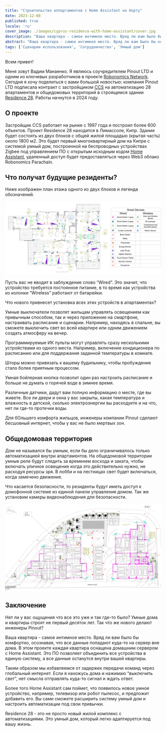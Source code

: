 ```yaml
---
title: "Строительство аппартаментов с Home Assistant на борту"
date: 2023-12-08
published: true
locale: 'ru'
cover_image: ./images/cyprus-residence-with-home-assistant/cover.jpg
description: "Ваша квартира - самое интимное место. Вряд ли вам было бы комфортно, осознавая, что все данные попадают куда-то на сервер вне дома. В этом проекте каждая квартира оснащена домашним сервером с Home Assistant."
abstract: "Ваша квартира - самое интимное место. Вряд ли вам было бы комфортно, осознавая, что все данные попадают куда-то на сервер вне дома. В этом проекте каждая квартира оснащена домашним сервером с Home Assistant."
tags: ['Сценарии использования', 'Сотрудничество', 'Умный дом']
---
```


Всем привет!

Меня зовут Вадим Манаенко. Я являюсь соучредителем Pinout LTD и одним из ключевых разработчиков в проекте [Robonomics Network](https://robonomics.network/). Сегодня я хочу поделиться с вами большой новостью: компания Pinout LTD подписала контракт с застройщиком [CCS](https://www.stylianidesgroup.com/) на автоматизацию 28 апартаментов и общедомовых территорий в строящемся здании [Residence 28](https://www.stylianidesgroup.com/property/residence-28). Работы начнутся в 2024 году.

## О проекте

Застройщик CCS работает на рынке с 1997 года и построил более 600 объектов. Проект Residence 28 находится в Лимассоле, Кипр. Здание будет состоять из двух блоков с общей жилой площадью (крытая часть) около 1800 м2. Это будет первый многоквартирный дом на Кипре с системой умный дом, построенной на беспроводных устройствах Zigbee под управлением ПО с открытым исходным кодом [Home Assistant](https://www.home-assistant.io/), удаленный доступ будет предоставляться через Web3 облако Robonomics Parachain.

## Что получат будущие резиденты?

Ниже изображен план этажа одного из двух блоков и легенда обозначений.

![Smart home floor plan](./images/cyprus-residence-with-home-assistant/smart-home-floor-plan-cyprus-residence.jpg)

Пусть вас не вводит в заблуждение слово “Wired”. Это значит, что устройство требуется постоянное питание, в то время как устройства из колонки “Wireless” работают от батарейки.

Что нового привнесет установка всех этих устройств в апартаментах?

Умные выключатели позволят жильцам управлять освещением как привычным способом, так и через приложение на смартфоне, настраивать расписание и сценарии. Например, находясь в спальне, вы сможете выключить свет во всей квартире или одним движением создать атмосферу на вечер.

Программируемые ИК пульты могут управлять сразу несколькими устройствами из одного места. Например, включение кондиционера по расписанию или для поддержания заданной температуры в комнате.

Шторы можно привязать к вашему будильнику, чтобы пробуждение стало более приятным процессом.

Умная бойлерная кнопка позволит один раз настроить расписание и больше не думать о горячей воде в зимнее время.

Различные датчики, дадут вам полную информацию о месте, где вы живете. Все ли двери и окна у вас закрыты, какая температура и влажность в детской, сколько электроэнергии вы расходуете и на что, нет ли где-то протечки воды.

Для бОльшего комфорта жильцов, инженеры компании Pinout сделают бесшовный интернет, чтобы у вас не было мертвых зон.

## Общедомовая территория

Дом не назывался бы умным, если бы дело ограничивалось только автоматизацией внутри апартаментов. На общедомовой территории умные реле будут следить за временем восхода и заката, чтобы включать уличное освещение когда это действительно нужно, не расходуя ресурсы зря. В лобби и на лестницах свет будет включаться, когда замечено движение.

Что касается безопасности, то резиденты будут иметь доступ к домофонной системе из единой панели управления домом. Так же установим камеры видеонаблюдения для безопасности.

![Smart home lobby plan](./images/cyprus-residence-with-home-assistant/smart-home-lobby-plan-cyprus-residence.jpg)

## Заключение

Нет ли у вас ощущения что все это уже и так где-то было? Умные дома и квартиры строят не первый десяток лет. Так что же нового делают инженеры Pinout?

Ваша квартира - самое интимное место. Вряд ли вам было бы комфортно, осознавая, что все данные попадают куда-то на сервер вне дома. В этом проекте каждая квартира оснащена домашним сервером с Home Assistant. Это ПО позволяет объединить все устройства в единую систему, а все данные останутся внутри вашей квартиры.

Таким образом мы избавляемся от задержек передачи команд через глобальный интернет. Если я нахожусь дома и нажимаю “выключить свет”, нет смысла отправлять куда-то сигнал и ждать ответ.

Более того Home Assistant сам поймет, что появилось новое умное устройство, например, телевизор или робот пылесос, и предложит добавить его. Вы сами сможете расширить систему умный дом и настроить автоматизации под свои привычки.

Residence 28 - это не просто новый жилой комплекс с автоматизациями. Это умный дом, который легко адаптируется под вашу жизнь.